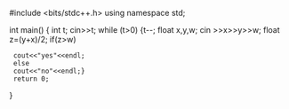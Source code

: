 #include <bits/stdc++.h>
using namespace std;

int main() {
     int t;
     cin>>t;
     while (t>0)
     {t--;
     float x,y,w;
     cin >>x>>y>>w;
     float z=(y+x)/2;
     if(z>w)
     
     cout<<"yes"<<endl;
     else
     cout<<"no"<<endl;}
     return 0;
}
